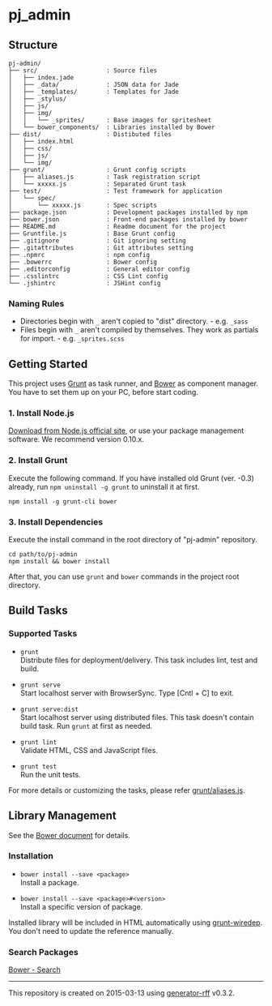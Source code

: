 pj_admin
========

Structure
---------

```
pj-admin/
├── src/                   : Source files
│   ├── index.jade
│   ├── _data/             : JSON data for Jade
│   ├── _templates/        : Templates for Jade
│   ├── _stylus/
│   ├── js/
│   ├── img/
│   │   └── _sprites/      : Base images for spritesheet
│   └── bower_components/  : Libraries installed by Bower
├── dist/                  : Distibuted files
│   ├── index.html
│   ├── css/
│   ├── js/
│   └── img/
├── grunt/                 : Grunt config scripts
│   ├── aliases.js         : Task registration script
│   └── xxxxx.js           : Separated Grunt task
├── test/                  : Test framework for application
│   └── spec/
│       └── xxxxx.js       : Spec scripts
├── package.json           : Development packages installed by npm
├── bower.json             : Front-end packages installed by bower
├── README.md              : Readme document for the project
├── Gruntfile.js           : Base Grunt config
├── .gitignore             : Git ignoring setting
├── .gitattributes         : Git attributes setting
├── .npmrc                 : npm config
├── .bowerrc               : Bower config
├── .editorconfig          : General editor config
├── .csslintrc             : CSS Lint config
└── .jshintrc              : JSHint config
```

### Naming Rules
* Directories begin with `_` aren't copied to "dist" directory. - e.g. `_sass`
* Files begin with `_` aren't compiled by themselves. They work as partials for import. - e.g. `_sprites.scss`

Getting Started
---------------

This project uses [Grunt](http://gruntjs.com/) as task runner, and [Bower](http://bower.io/) as component manager.  
You have to set them up on your PC, before start coding.

### 1. Install Node.js
[Download from Node.js official site](http://nodejs.org/), or use your package management software.
We recommend version 0.10.x.

### 2. Install Grunt
Execute the following command.
If you have installed old Grunt (ver. -0.3) already, run `npm uninstall -g grunt` to uninstall it at first.

```
npm install -g grunt-cli bower
```

### 3. Install Dependencies
Execute the install command in the root directory of "pj-admin" repository.

```
cd path/to/pj-admin
npm install && bower install
```

After that, you can use `grunt` and `bower` commands in the project root directory.

Build Tasks
-----------

### Supported Tasks

* `grunt`  
  Distribute files for deployment/delivery.
  This task includes lint, test and build.

* `grunt serve`  
  Start localhost server with BrowserSync.
  Type [Cntl + C] to exit.

* `grunt serve:dist`  
  Start localhost server using distributed files.
  This task doesn't contain build task. Run `grunt` at first as needed.

* `grunt lint`  
  Validate HTML, CSS and JavaScript files.

* `grunt test`  
  Run the unit tests.

For more details or customizing the tasks, please refer [grunt/aliases.js](browse/grunt/aliases.js).

Library Management
------------------

See the [Bower document](http://bower.io/#usage) for details.

### Installation

* `bower install --save <package>`  
  Install a package.

* `bower install --save <package>#<version>`  
  Install a specific version of package.

Installed library will be included in HTML automatically using [grunt-wiredep](https://github.com/stephenplusplus/grunt-wiredep).
You don't need to update the reference manually.

### Search Packages
[Bower - Search](http://bower.io/search/)

----

This repository is created on 2015-03-13 using [generator-rff](http://rff.dev-jpe1.rakuten.rpaas.net/generator-rff/) v0.3.2.
